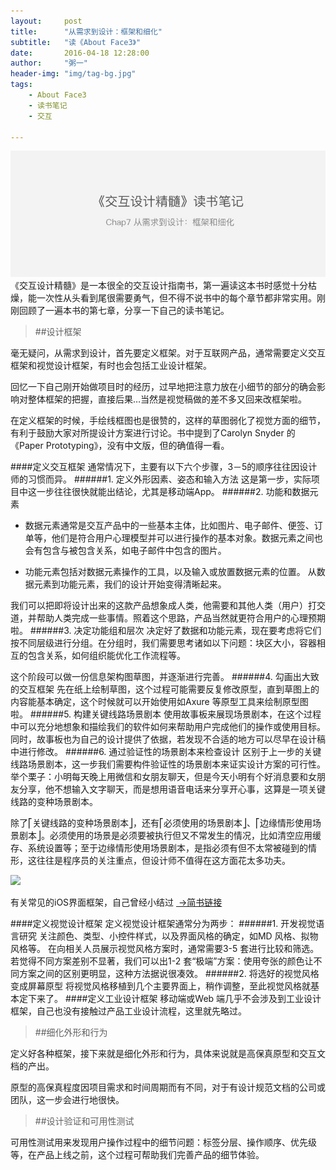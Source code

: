```yaml
---
layout:     post
title:      "从需求到设计：框架和细化"
subtitle:   "读《About Face3》"
date:       2016-04-18 12:28:00
author:     "粥一"
header-img: "img/tag-bg.jpg"
tags:
    - About Face3
    - 读书笔记
    - 交互
    
---
```

![](/img/in-post/2016-04-18.png)
《交互设计精髓》是一本很全的交互设计指南书，第一遍读这本书时感觉十分枯燥，能一次性从头看到尾很需要勇气，但不得不说书中的每个章节都非常实用。刚刚回顾了一遍本书的第七章，分享一下自己的读书笔记。

> ##设计框架

毫无疑问，从需求到设计，首先要定义框架。对于互联网产品，通常需要定义交互框架和视觉设计框架，有时也会包括工业设计框架。

回忆一下自己刚开始做项目时的经历，过早地把注意力放在小细节的部分的确会影响对整体框架的把握，直接后果…当然是视觉稿做的差不多又回来改框架啦。

在定义框架的时候，手绘线框图也是很赞的，这样的草图弱化了视觉方面的细节，有利于鼓励大家对所提设计方案进行讨论。书中提到了Carolyn Snyder 的《Paper Prototyping》，没有中文版，但的确值得一看。

####定义交互框架
通常情况下，主要有以下六个步骤，3－5的顺序往往因设计师的习惯而异。
######1. 定义外形因素、姿态和输入方法
这是第一步，实际项目中这一步往往很快就能出结论，尤其是移动端App。
######2. 功能和数据元素 
 - 数据元素通常是交互产品中的一些基本主体，比如图片、电子邮件、便签、订单等，他们是符合用户心理模型并可以进行操作的基本对象。数据元素之间也会有包含与被包含关系，如电子邮件中包含的图片。

- 功能元素包括对数据元素操作的工具，以及输入或放置数据元素的位置。
从数据元素到功能元素，我们的设计开始变得清晰起来。

我们可以把即将设计出来的这款产品想象成人类，他需要和其他人类（用户）打交道，并帮助人类完成一些事情。照着这个思路，产品当然就更符合用户的心理预期啦。
######3. 决定功能组和层次 
决定好了数据和功能元素，现在要考虑将它们按不同层级进行分组。在分组时，我们需要思考诸如以下问题：块区大小，容器相互的包含关系，如何组织能优化工作流程等。

这个阶段可以做一份信息架构图草图，并逐渐进行完善。
######4. 勾画出大致的交互框架 
先在纸上绘制草图，这个过程可能需要反复修改原型，直到草图上的内容能基本确定，这个时候就可以开始使用如Axure 等原型工具来绘制原型图啦。
######5. 构建关键线路场景剧本 
使用故事板来展现场景剧本，在这个过程中可以充分地想象和描绘我们的软件如何来帮助用户完成他们的操作或使用目标。同时，故事板也为自己的设计提供了依据，若发现不合适的地方可以尽早在设计稿中进行修改。
######6. 通过验证性的场景剧本来检查设计
区别于上一步的关键线路场景剧本，这一步我们需要构件验证性的场景剧本来证实设计方案的可行性。举个栗子：小明每天晚上用微信和女朋友聊天，但是今天小明有个好消息要和女朋友分享，他不想输入文字聊天，而是想用语音电话来分享开心事，这算是一项关键线路的变种场景剧本。

除了⎡关键线路的变种场景剧本⎦，还有⎡必须使用的场景剧本⎦、⎡边缘情形使用场景剧本⎦。必须使用的场景是必须要被执行但又不常发生的情况，比如清空应用缓存、系统设置等；至于边缘情形使用场景剧本，是指必须有但不太常被碰到的情形，这往往是程序员的关注重点，但设计师不值得在这方面花太多功夫。

![](/img/in-post/2016-04-18-1.png)

有关常见的iOS界面框架，自己曾经小结过 [ →简书链接](http://www.jianshu.com/p/e4034e2c94ed)

####定义视觉设计框架 
定义视觉设计框架通常分为两步：
######1. 开发视觉语言研究 
关注颜色、类型、小控件样式，以及界面风格的确定，如MD 风格、拟物风格等。
在向相关人员展示视觉风格方案时，通常需要3-5 套进行比较和筛选。若觉得不同方案差别不显著，我们可以出1-2 套“极端”方案：使用夸张的颜色让不同方案之间的区别更明显，这种方法据说很凑效。
######2. 将选好的视觉风格变成屏幕原型
将视觉风格移植到几个主要界面上，稍作调整，至此视觉风格就基本定下来了。
####定义工业设计框架
移动端或Web 端几乎不会涉及到工业设计框架，自己也没有接触过产品工业设计流程，这里就先略过。

> ##细化外形和行为

定义好各种框架，接下来就是细化外形和行为，具体来说就是高保真原型和交互文档的产出。

原型的高保真程度因项目需求和时间周期而有不同，对于有设计规范文档的公司或团队，这一步会进行地很快。
>##设计验证和可用性测试

可用性测试用来发现用户操作过程中的细节问题：标签分层、操作顺序、优先级等，在产品上线之前，这个过程可帮助我们完善产品的细节体验。